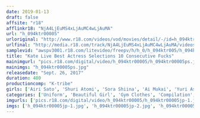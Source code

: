 ```yaml
---
date: 2019-01-13
draft: false
affsite: "r18"
afflinkr18: "NjA4LjEuMS4xLjAuMC4wLjAuMA"
url: "h_094ktr00005"
urloriginal: "http://www.r18.com/videos/vod/movies/detail/-/id=h_094ktr00005"
urlfinal: "http://media.r18.com/track/NjA4LjEuMS4xLjAuMC4wLjAuMA/videos/vod/movies/detail/-/id=h_094ktr00005"
samplevid: "awspv3001.r18.com/litevideo/freepv/h/h_0/h_094ktr005/h_094ktr005_dmb_w.mp4"
title: "Kate Live Best Actress Selections 10 Consecutive Fucks"
mainimgurl: "pics.r18.com/digital/video/h_094ktr00005/h_094ktr00005ps.jpg"
mainimgs: "h_094ktr00005ps.jpg"
releasedate: "Sept. 26, 2017"
duration: 480
productioncomp: "K-tribe"
girls: ['Airi Sato', 'Shuri Atomi', 'Sora Shiina', 'Ai Mukai', 'Yuri Asada', 'Miyu Saito', 'Izumi Imamiya', 'Noa Eikawa', 'Mio Shinozaki', 'Mimi Yazawa']
categories: ['Uniform', 'Beautiful Girl', 'Gym Clothes', 'Compilation', 'Over 4 Hours', 'Hi-Def', 'Sale (limited time)']
imgurls: ['pics.r18.com/digital/video/h_094ktr00005/h_094ktr00005jp-1.jpg', 'pics.r18.com/digital/video/h_094ktr00005/h_094ktr00005jp-2.jpg', 'pics.r18.com/digital/video/h_094ktr00005/h_094ktr00005jp-3.jpg', 'pics.r18.com/digital/video/h_094ktr00005/h_094ktr00005jp-4.jpg', 'pics.r18.com/digital/video/h_094ktr00005/h_094ktr00005jp-5.jpg', 'pics.r18.com/digital/video/h_094ktr00005/h_094ktr00005jp-6.jpg', 'pics.r18.com/digital/video/h_094ktr00005/h_094ktr00005jp-7.jpg', 'pics.r18.com/digital/video/h_094ktr00005/h_094ktr00005jp-8.jpg', 'pics.r18.com/digital/video/h_094ktr00005/h_094ktr00005jp-9.jpg', 'pics.r18.com/digital/video/h_094ktr00005/h_094ktr00005jp-10.jpg', 'pics.r18.com/digital/video/h_094ktr00005/h_094ktr00005jp-11.jpg', 'pics.r18.com/digital/video/h_094ktr00005/h_094ktr00005jp-12.jpg', 'pics.r18.com/digital/video/h_094ktr00005/h_094ktr00005jp-13.jpg', 'pics.r18.com/digital/video/h_094ktr00005/h_094ktr00005jp-14.jpg', 'pics.r18.com/digital/video/h_094ktr00005/h_094ktr00005jp-15.jpg', 'pics.r18.com/digital/video/h_094ktr00005/h_094ktr00005jp-16.jpg', 'pics.r18.com/digital/video/h_094ktr00005/h_094ktr00005jp-17.jpg', 'pics.r18.com/digital/video/h_094ktr00005/h_094ktr00005jp-18.jpg', 'pics.r18.com/digital/video/h_094ktr00005/h_094ktr00005jp-19.jpg', 'pics.r18.com/digital/video/h_094ktr00005/h_094ktr00005jp-20.jpg']
imgs: ['h_094ktr00005jp-1.jpg', 'h_094ktr00005jp-2.jpg', 'h_094ktr00005jp-3.jpg', 'h_094ktr00005jp-4.jpg', 'h_094ktr00005jp-5.jpg', 'h_094ktr00005jp-6.jpg', 'h_094ktr00005jp-7.jpg', 'h_094ktr00005jp-8.jpg', 'h_094ktr00005jp-9.jpg', 'h_094ktr00005jp-10.jpg', 'h_094ktr00005jp-11.jpg', 'h_094ktr00005jp-12.jpg', 'h_094ktr00005jp-13.jpg', 'h_094ktr00005jp-14.jpg', 'h_094ktr00005jp-15.jpg', 'h_094ktr00005jp-16.jpg', 'h_094ktr00005jp-17.jpg', 'h_094ktr00005jp-18.jpg', 'h_094ktr00005jp-19.jpg', 'h_094ktr00005jp-20.jpg']
---
```

